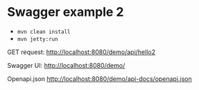 # Swagger example 2

- `mvn clean install`
- `mvn jetty:run`

GET request: [http://localhost:8080/demo/api/hello2](http://localhost:8080/demo/api/hello2)

Swagger UI: [http://localhost:8080/demo/](http://localhost:8080/demo/)

Openapi.json [http://localhost:8080/demo/api-docs/openapi.json](http://localhost:8080/demo/api-docs/openapi.json)
